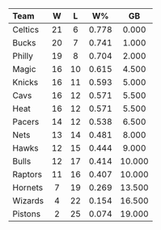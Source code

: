 | Team                             |  W  |  L  |  W%   |   GB   |
|:---------------------------------|:---:|:---:|:-----:|:------:|
| [](/r/bostonceltics) Celtics     | 21  |  6  | 0.778 | 0.000  |
| [](/r/mkebucks) Bucks            | 20  |  7  | 0.741 | 1.000  |
| [](/r/sixers) Philly             | 19  |  8  | 0.704 | 2.000  |
| [](/r/orlandomagic) Magic        | 16  | 10  | 0.615 | 4.500  |
| [](/r/nyknicks) Knicks           | 16  | 11  | 0.593 | 5.000  |
| [](/r/clevelandcavs) Cavs        | 16  | 12  | 0.571 | 5.500  |
| [](/r/heat) Heat                 | 16  | 12  | 0.571 | 5.500  |
| [](/r/pacers) Pacers             | 14  | 12  | 0.538 | 6.500  |
| [](/r/gonets) Nets               | 13  | 14  | 0.481 | 8.000  |
| [](/r/atlantahawks) Hawks        | 12  | 15  | 0.444 | 9.000  |
| [](/r/chicagobulls) Bulls        | 12  | 17  | 0.414 | 10.000 |
| [](/r/torontoraptors) Raptors    | 11  | 16  | 0.407 | 10.000 |
| [](/r/charlottehornets) Hornets  |  7  | 19  | 0.269 | 13.500 |
| [](/r/washingtonwizards) Wizards |  4  | 22  | 0.154 | 16.500 |
| [](/r/detroitpistons) Pistons    |  2  | 25  | 0.074 | 19.000 |